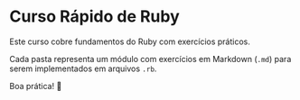 # Curso Rápido de Ruby

Este curso cobre fundamentos do Ruby com exercícios práticos.

Cada pasta representa um módulo com exercícios em Markdown (`.md`) para serem implementados em arquivos `.rb`.

Boa prática! 💎